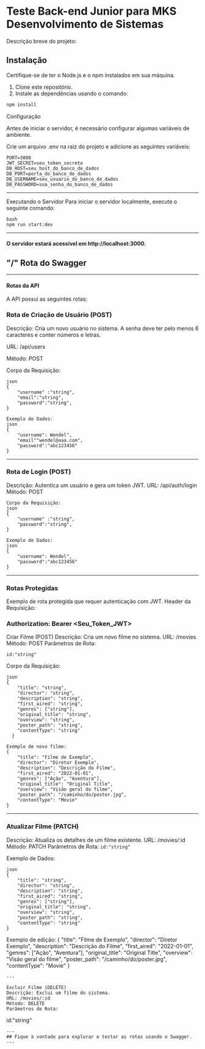 # Teste Back-end Junior para MKS Desenvolvimento de Sistemas

Descrição breve do projeto:

## Instalação

Certifique-se de ter o Node.js e o npm instalados em sua máquina.

1.  Clone este repositório.
2.  Instale as dependências usando o comando:

```bash
npm install
```
Configuração

Antes de iniciar o servidor, é necessário configurar algumas variáveis de ambiente.

Crie um arquivo .env na raiz do projeto e adicione as seguintes variáveis:

```dotenv
PORT=3000
JWT_SECRET=seu_token_secreto
DB_HOST=seu_host_do_banco_de_dados
DB_PORT=porta_do_banco_de_dados
DB_USERNAME=seu_usuario_do_banco_de_dados
DB_PASSWORD=sua_senha_do_banco_de_dados
```
---
Executando o Servidor
Para iniciar o servidor localmente, execute o seguinte comando:
```
bash
npm run start:dev
```
---
#### O servidor estará acessível em http://localhost:3000.
## "/" Rota do Swagger
---

#### Rotas da API
A API possui as seguintes rotas:

### Rota de Criação de Usuário (POST)
Descrição: Cria um novo usuário no sistema. A senha deve ter pelo menos 6 caracteres e conter números e letras.

URL: /api/users 

Método: POST

Corpo da Requisição:
```
json
{
    "username" :"string",
    "email":"string",
    "password":"string",
}

Exemplo de Dados:
json
{
    "username": Wendel",
    "email""wendel@aaa.com",
    "password":"abc123456"
}
```

----

### Rota de Login (POST)
Descrição: Autentica um usuário e gera um token JWT.
URL: /api/auth/login
Método: POST
```
Corpo da Requisição:
json
{
    "username" :"string",
    "password":"string",
}

Exemplo de Dados:
json
{
    "username": Wendel",
    "password":"abc123456"
}
```
---
### Rotas Protegidas
Exemplo de rota protegida que requer autenticação com JWT.
Header da Requisição:


### Authorization: Bearer <Seu_Token_JWT>

Criar Filme (POST)
Descrição: Cria um novo filme no sistema.
URL: /movies
Método: POST
Parâmetros de Rota:

```id:"string"```

Corpo da Requisição:
```
json
{
    "title": "string",
    "director": "string",
    "description": "string",
    "first_aired": "string",
    "genres": ["string"],
    "original_title": "string",
    "overview": "string",
    "poster_path": "string",
    "contentType": "string"
  }
  ```
```
Exemplo de novo filme:
{
    "title": "Filme de Exemplo",
    "director": "Diretor Exemplo",
    "description": "Descrição do Filme",
    "first_aired": "2022-01-01",
    "genres": ["Ação", "Aventura"],
    "original_title": "Original Title",
    "overview": "Visão geral do filme",
    "poster_path": "/caminho/do/poster.jpg",
    "contentType": "Movie"
}
```
---
### Atualizar Filme (PATCH)
Descrição: Atualiza os detalhes de um filme existente.
URL: /movies/:id
Método: PATCH
Parâmetros de Rota:
```id:"string"```

Exemplo de Dados:
```
json
{
    "title": "string",
    "director": "string",
    "description": "string",
    "first_aired": "string",
    "genres": ["string"],
    "original_title": "string",
    "overview": "string",
    "poster_path": "string",
    "contentType": "string"
}

```
  Exemplo de edição: 
{
    "title": "Filme de Exemplo",
    "director": "Diretor Exemplo",
    "description": "Descrição do Filme",
    "first_aired": "2022-01-01",
    "genres": ["Ação", "Aventura"],
    "original_title": "Original Title",
    "overview": "Visão geral do filme",
    "poster_path": "/caminho/do/poster.jpg",
    "contentType": "Movie"
}
```
---

Excluir Filme (DELETE)
Descrição: Exclui um filme do sistema.
URL: /movies/:id
Método: DELETE
Parâmetros de Rota:
```
 id:"string"
```
---
## Fique à vontade para explorar e testar as rotas usando o Swagger.
---
